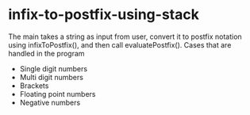 # infix-to-postfix-using-stack
The main  takes a string as input from user, convert it to postfix  notation using infixToPostfix(), and then call evaluatePostfix().
Cases that are handled in the program
- Single digit numbers
- Multi digit numbers
- Brackets 
- Floating point numbers 
- Negative numbers
